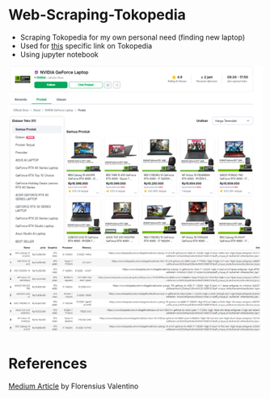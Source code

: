 # Web-Scraping-Tokopedia
* Scraping Tokopedia for my own personal need (finding new laptop)
* Used for [this](https://www.tokopedia.com/nvidiageforcelt/product?q=4060&sort=9) specific link on Tokopedia
* Using jupyter notebook

![alt text](https://github.com/sleepyallover/Web-Scraping-Tokopedia/blob/main/webpage.png "Targeted Webpage")
![alt text](https://github.com/sleepyallover/Web-Scraping-Tokopedia/blob/main/output.png "Expected Outcome")

# References
[Medium Article](https://medium.com/@florensius.valentino/web-scraping-tokopedia-using-selenium-a-detailed-walkthrough-6f4aebaf5fd5) by Florensius Valentino
